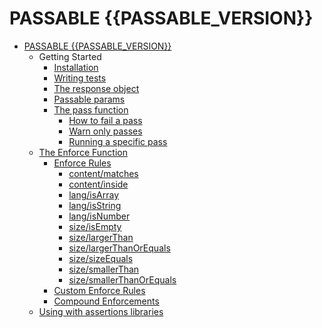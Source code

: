 PASSABLE {{PASSABLE_VERSION}}
========

* [PASSABLE {{PASSABLE_VERSION}}](./MAIN.md)
    * Getting Started
        * [Installation](./getting_started/installation.md)
        * [Writing tests](./getting_started/writing_tests.md)
        * [The response object](./getting_started/response.md)
        * [Passable params](./getting_started/params.md)
        * [The pass function](./getting_started/pass/index.md)
            * [How to fail a pass](./getting_started/pass/how_to_fail.md)
            * [Warn only passes](./getting_started/pass/warn_only_passes.md)
            * [Running a specific pass](./getting_started/pass/specific.md)
    * [The Enforce Function](./enforce/README.md)
        * [Enforce Rules](./enforce/rules/README.md)
            * [content/matches](./enforce/rules/content/matches/README.md)
            * [content/inside](./enforce/rules/content/inside/README.md)
            * [lang/isArray](./enforce/rules/lang/is_array/README.md)
            * [lang/isString](./enforce/rules/lang/is_string/README.md)
            * [lang/isNumber](./enforce/rules/lang/is_number/README.md)
            * [size/isEmpty](./enforce/rules/size/is_empty/README.md)
            * [size/largerThan](./enforce/rules/size/larger_than/README.md)
            * [size/largerThanOrEquals](./enforce/rules/size/larger_than_or_equals/README.md)
            * [size/sizeEquals](./enforce/rules/size/size_equals/README.md)
            * [size/smallerThan](./enforce/rules/size/smaller_than/README.md)
            * [size/smallerThanOrEquals](./enforce/rules/size/smaller_than_or_equals/README.md)
        * [Custom Enforce Rules](./enforce/rules/custom.md)
        * [Compound Enforcements](./enforce/compound/README.md)
    * [Using with assertions libraries](./compatability/assertions.md)
